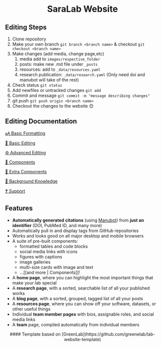 <h1 align="center">SaraLab Website</h1>

## Editing Steps
1. Clone repository
2. Make your own branch `git branch <branch name>` & checkout `git checkout <branch name>`
3. Make changes (add media, change page,etc)  
   1. media add to `images/respective_folder`
   2. posts: make new .md file under `_posts`
   3. resources: add to `_data/resources.yaml`
   4. research publication: `_data/research.yaml`  (Only need doi and manubot will take of the rest)
4. Check status `git status`
5. Add newfiles or untracked changes `git add`
6. Commit and message `git commit -m "message describing changes"`
7. git push `git push origin <branch name>`
8. Checkout the changes to the website 😊

## Editing Documentation

[🗚 Basic Formatting](https://github.com/greenelab/lab-website-template/wiki/Basic-Formatting)

[📝 Basic Editing](https://github.com/greenelab/lab-website-template/wiki/Basic-Editing)

[⚙️ Advanced Editing](https://github.com/greenelab/lab-website-template/wiki/Advanced-Editing)

[🧱 Components](https://github.com/greenelab/lab-website-template/wiki/Components)

[🧱 Extra Components](https://github.com/greenelab/lab-website-template/wiki/Extra-Components)

[🧠 Background Knowledge](https://github.com/greenelab/lab-website-template/wiki/Background-Knowledge)

[❓ Support](https://github.com/greenelab/lab-website-template/wiki/Support)


## Features

- **Automatically generated citations** (using [Manubot](https://manubot.org)) from **just an identifier** (DOI, PubMed ID, and many more)
- Automatically pull in and display tags from GitHub repositories
- Works and looks good on all major desktop and mobile browsers
- A suite of pre-built components:
  - formatted tables and code blocks
  - social media links with icons
  - figures with captions
  - image galleries
  - multi-size cards with image and text
  - ...[[and more | Components]]!
- A **home page**, where you can highlight the most important things that make your lab special
- A **research page**, with a sorted, searchable list of all your published works
- A **blog page**, with a sorted, grouped, tagged list of all your posts
- A **resources page**, where you can show off your software, datasets, or other useful things
- Individual **team member pages** with bios, assignable roles, and social media links
- A **team** page, compiled automatically from individual members

<div align="center">
#### Template based on [GreenLab](https://github.com/greenelab/lab-website-template) 
</div>
